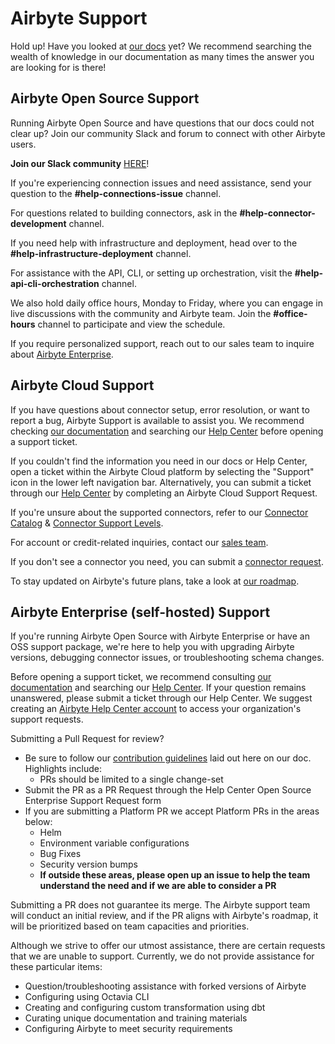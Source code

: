 # Airbyte Support

Hold up! Have you looked at [our docs](https://docs.airbyte.com/) yet? We recommend searching the wealth of knowledge in our documentation as many times the answer you are looking for is there!

## Airbyte Open Source Support

Running Airbyte Open Source and have questions that our docs could not clear up? Join our community Slack and forum to connect with other Airbyte users.

**Join our Slack community** [HERE](https://slack.airbyte.com/?_gl=1*1h8mjfe*_gcl_au*MTc4MjAxMDQzOS4xNjgyOTczMDYy*_ga*MTc1OTkyOTYzNi4xNjQxMjQyMjA0*_ga_HDBMVFQGBH*MTY4Nzg4OTQ4MC4zMjUuMS4xNjg3ODkwMjE1LjAuMC4w&_ga=2.58571491.813788522.1687789276-1759929636.1641242204)!

If you're experiencing connection issues and need assistance, send your question to the **#help-connections-issue** channel.

For questions related to building connectors, ask in the **#help-connector-development** channel.

If you need help with infrastructure and deployment, head over to the **#help-infrastructure-deployment** channel.

For assistance with the API, CLI, or setting up orchestration, visit the **#help-api-cli-orchestration** channel.

We also hold daily office hours, Monday to Friday, where you can engage in live discussions with the community and Airbyte team. Join the **#office-hours** channel to participate and view the schedule.

If you require personalized support, reach out to our sales team to inquire about [Airbyte Enterprise](https://airbyte.com/airbyte-enterprise).

## Airbyte Cloud Support

If you have questions about connector setup, error resolution, or want to report a bug, Airbyte Support is available to assist you. We recommend checking [our documentation](https://docs.airbyte.com/) and searching our [Help Center](https://support.airbyte.com/hc/en-us) before opening a support ticket.

If you couldn't find the information you need in our docs or Help Center, open a ticket within the Airbyte Cloud platform by selecting the "Support" icon in the lower left navigation bar. Alternatively, you can submit a ticket through our [Help Center](https://support.airbyte.com/hc/en-us) by completing an Airbyte Cloud Support Request.

If you're unsure about the supported connectors, refer to our [Connector Catalog](https://docs.airbyte.com/integrations/) & [Connector Support Levels](https://docs.airbyte.com/project-overview/product-support-levels/).

For account or credit-related inquiries, contact our [sales team](https://airbyte.com/talk-to-sales).

If you don't see a connector you need, you can submit a [connector request](https://airbyte.com/connector-requests).

To stay updated on Airbyte's future plans, take a look at [our roadmap](https://github.com/orgs/airbytehq/projects/37/views/1).

## Airbyte Enterprise (self-hosted) Support

If you're running Airbyte Open Source with Airbyte Enterprise or have an OSS support package, we're here to help you with upgrading Airbyte versions, debugging connector issues, or troubleshooting schema changes.

Before opening a support ticket, we recommend consulting [our documentation](https://docs.airbyte.com/) and searching our [Help Center](https://support.airbyte.com/hc/en-us). If your question remains unanswered, please submit a ticket through our Help Center. We suggest creating an [Airbyte Help Center account](https://airbyte1416.zendesk.com/auth/v2/login/signin?return_to=https%3A%2F%2Fsupport.airbyte.com%2Fhc%2Fen-us&theme=hc&locale=en-us&brand_id=15365055240347&auth_origin=15365055240347%2Ctrue%2Ctrue) to access your organization's support requests.

Submitting a Pull Request for review?

* Be sure to follow our [contribution guidelines](https://docs.airbyte.com/contributing-to-airbyte/) laid out here on our doc. Highlights include:
  * PRs should be limited to a single change-set
* Submit the PR as a PR Request through the Help Center Open Source Enterprise Support Request form
* If you are submitting a Platform PR we accept Platform PRs in the areas below:
  * Helm
  * Environment variable configurations
  * Bug Fixes
  * Security version bumps
  * **If outside these areas, please open up an issue to help the team understand the need and if we are able to consider a PR**

Submitting a PR does not guarantee its merge. The Airbyte support team will conduct an initial review, and if the PR aligns with Airbyte's roadmap, it will be prioritized based on team capacities and priorities.

Although we strive to offer our utmost assistance, there are certain requests that we are unable to support. Currently, we do not provide assistance for these particular items:
* Question/troubleshooting assistance with forked versions of Airbyte
* Configuring using Octavia CLI
* Creating and configuring custom transformation using dbt
* Curating unique documentation and training materials
* Configuring Airbyte to meet security requirements


